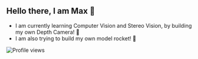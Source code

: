## Hello there, I am Max 📡
- I am currently learning Computer Vision and Stereo Vision, by building my own Depth Camera! 🎥
- I am also trying to build my own model rocket! 🚀

![Profile views](https://komarev.com/ghpvc/?username=NotJustAnyCoder)

<!--

Here are some ideas to get you started:

- 🔭 I’m currently working on ...
- 🌱 I’m currently learning ...
- 👯 I’m looking to collaborate on ...
- 🤔 I’m looking for help with ...
- 💬 Ask me about ...
- 📫 How to reach me: ...
- 😄 Pronouns: ...
- ⚡ Fun fact: ...
-->
